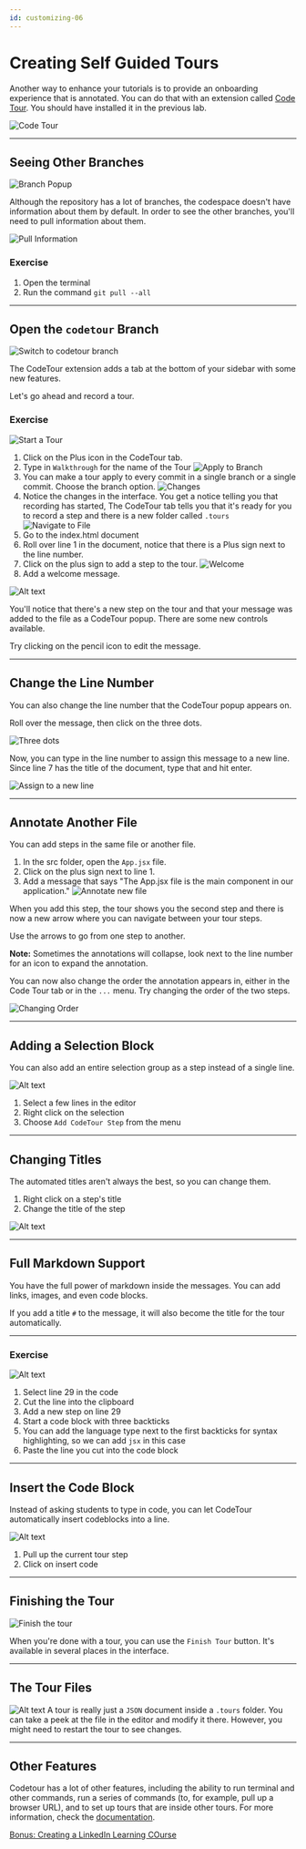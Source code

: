 ```yaml
---
id: customizing-06
---
```

# Creating Self Guided Tours

Another way to enhance your tutorials is to provide an onboarding experience that is annotated. You can do that with an extension called [Code Tour](https://marketplace.visualstudio.com/items?itemName=vsls-contrib.codetour). You should have installed it in the previous lab.

![Code Tour](screenshots/2022-11-08_04-03-05.png)

---

## Seeing Other Branches
![Branch Popup](screenshots/2022-11-08_04-09-58.png)

Although the repository has a lot of branches, the codespace doesn't have information about them by default. In order to see the other branches, you'll need to pull information about them.

![Pull Information](screenshots/2022-11-08_04-14-55.png)

### Exercise

1. Open the terminal
1. Run the command `git pull --all` 

---

## Open the `codetour` Branch
![Switch to codetour branch](screenshots/2022-11-08_04-45-02.png)

The CodeTour extension adds a tab at the bottom of your sidebar with some new features.

Let's go ahead and record a tour.

### Exercise
![Start a Tour](screenshots/2022-11-08_04-51-03.png)
1. Click on the Plus icon in the CodeTour tab.
1. Type in `Walkthrough` for the name of the Tour
![Apply to Branch](screenshots/2022-11-08_04-55-57.png)
1. You can make a tour apply to every commit in a single branch or a single commit. Choose the branch option.
![Changes](screenshots/2022-11-08_04-58-59.png)
1. Notice the changes in the interface. You get a notice telling you that recording has started, The CodeTour tab tells you that it's ready for you to record a step and there is a new folder called `.tours`
![Navigate to File](screenshots/2022-11-08_05-02-57.png)
1. Go to the index.html document
1. Roll over line 1 in the document, notice that there is a Plus sign next to the line number.
1. Click on the plus sign to add a step to the tour.
![Welcome](screenshots/2022-11-08_05-05-18.png)
1. Add a welcome message.

![Alt text](screenshots/2022-11-08_05-06-15.png)

You'll notice that there's a new step on the tour and that your message was added to the file as a CodeTour popup. There are some new controls available.


Try clicking on the pencil icon to edit the message.

---

## Change the Line Number
You can also change the line number that the CodeTour popup appears on.

Roll over the message, then click on the three dots.

![Three dots](screenshots/2022-11-08_05-10-31.png)

Now, you can type in the line number to assign this message to a new line. Since line 7 has the title of the document, type that and hit enter.

![Assign to a new line](screenshots/2022-11-08_05-12-37.png)

---

## Annotate Another File

You can add steps in the same file or another file.


1. In the src folder, open the `App.jsx` file.
1. Click on the plus sign next to line 1.
1. Add a message that says "The App.jsx file is the main component in our application."
![Annotate new file](screenshots/2022-11-08_05-19-12.png)

When you add this step, the tour shows you the second step and there is now a new arrow where you can navigate between your tour steps.

Use the arrows to go from one step to another. 

**Note:** Sometimes the annotations will collapse, look next to the line number for an icon to expand the annotation.

You can now also change the order the annotation appears in, either in the Code Tour tab or in the `...` menu. Try changing the order of the two steps.

![Changing Order](screenshots/2022-11-08_05-28-28.png)

---

## Adding a Selection Block

You can also add an entire selection group as a step instead of a single line.

![Alt text](screenshots/2022-11-08_06-25-16.png)

1. Select a few lines in the editor
1. Right click on the selection
1. Choose `Add CodeTour Step` from the menu

---

## Changing Titles

The automated titles aren't always the best, so you can change them. 

1. Right click on a step's title 
1. Change the title of the step

![Alt text](screenshots/2022-11-08_06-28-39.png)

---

## Full Markdown Support

You have the full power of markdown inside the messages. You can add links, images, and even code blocks.

If you add a title `#` to the message, it will also become the title for the tour automatically.

---

### Exercise

![Alt text](screenshots/2022-11-08_06-42-22.png)

1. Select line 29 in the code
1. Cut the line into the clipboard
1. Add a new step on line 29
1. Start a code block with three backticks
1. You can add the language type next to the first backticks for syntax highlighting, so we can add `jsx` in this case
1. Paste the line you cut into the code block

---

## Insert the Code Block

Instead of asking students to type in code, you can let CodeTour automatically insert codeblocks into a line.

![Alt text](screenshots/2022-11-08_06-50-54.png)

1. Pull up the current tour step
1. Click on insert code

---

## Finishing the Tour
![Finish the tour](screenshots/2022-11-08_06-58-19.png)

When you're done with a tour, you can use the `Finish Tour` button. It's available in several places in the interface.

---

## The Tour Files
![Alt text](screenshots/2022-11-08_07-02-04.png)
A tour is really just a `JSON` document inside a `.tours` folder. You can take a peek at the file in the editor and modify it there. However, you might need to restart the tour to see changes.

---

## Other Features

Codetour has a lot of other features, including the ability to run terminal and other commands, run a series of commands (to, for example, pull up a browser URL), and to set up tours that are inside other tours. For more information, check the [documentation](https://marketplace.visualstudio.com/items?itemName=vsls-contrib.codetour).

[Bonus: Creating a LinkedIn Learning COurse](/ray/lab-7.html)
